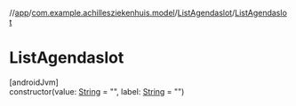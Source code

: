 //[app](../../../index.md)/[com.example.achillesziekenhuis.model](../index.md)/[ListAgendaslot](index.md)/[ListAgendaslot](-list-agendaslot.md)

# ListAgendaslot

[androidJvm]\
constructor(value: [String](https://kotlinlang.org/api/latest/jvm/stdlib/kotlin/-string/index.html) = &quot;&quot;, label: [String](https://kotlinlang.org/api/latest/jvm/stdlib/kotlin/-string/index.html) = &quot;&quot;)
